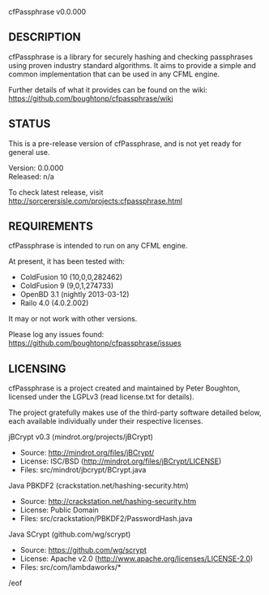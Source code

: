 cfPassphrase v0.0.000


DESCRIPTION
-----------

cfPassphrase is a library for securely hashing and checking passphrases using
proven industry standard algorithms. It aims to provide a simple and common 
implementation that can be used in any CFML engine.

Further details of what it provides can be found on the wiki:
https://github.com/boughtonp/cfpassphrase/wiki


STATUS
------

This is a pre-release version of cfPassphrase, and is not yet ready for general use.

Version: 0.0.000  
Released: n/a

To check latest release, visit http://sorcerersisle.com/projects:cfpassphrase.html


REQUIREMENTS
------------

cfPassphrase is intended to run on any CFML engine.

At present, it has been tested with:

* ColdFusion 10 (10,0,0,282462)
* ColdFusion 9  (9,0,1,274733)
* OpenBD 3.1    (nightly 2013-03-12)
* Railo 4.0     (4.0.2.002)

It may or not work with other versions.

Please log any issues found:
https://github.com/boughtonp/cfpassphrase/issues


LICENSING
---------

cfPassphrase is a project created and maintained by Peter Boughton,
licensed under the LGPLv3 (read license.txt for details).

The project gratefully makes use of the third-party software detailed below,
each available individually under their respective licenses.

jBCrypt v0.3 (mindrot.org/projects/jBCrypt)
* Source: http://mindrot.org/files/jBCrypt/
* License: ISC/BSD (http://mindrot.org/files/jBCrypt/LICENSE)
* Files: src/mindrot/jbcrypt/BCrypt.java

Java PBKDF2 (crackstation.net/hashing-security.htm)
* Source: http://crackstation.net/hashing-security.htm
* License: Public Domain
* Files: src/crackstation/PBKDF2/PasswordHash.java

Java SCrypt (github.com/wg/scrypt)
* Source: https://github.com/wg/scrypt
* License: Apache v2.0 (http://www.apache.org/licenses/LICENSE-2.0) 
* Files: src/com/lambdaworks/*


/eof